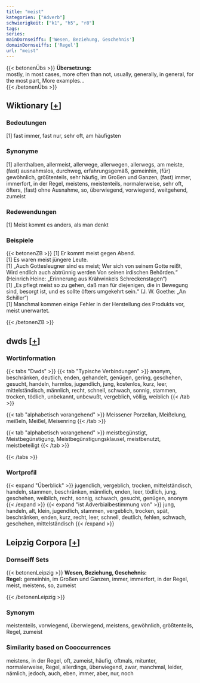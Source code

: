 ```yaml
---
title: "meist"
kategorien: ["Adverb"]
schwierigkeit: ["k1", "h5", "r8"]
tags:
series:
mainDornseiffs: ['Wesen, Beziehung, Geschehnis']
domainDornseiffs: ['Regel']
url: "meist"
---
```


{{< betonenÜbs >}}
**Übersetzung:**  
mostly, in most cases, more often than not, usually, generally, in general, for the most part, More examples...  
{{< /betonenÜbs >}}

## Wiktionary [[+](https://de.wiktionary.org/wiki/meist)]

### Bedeutungen
[1] fast immer, fast nur, sehr oft, am häufigsten  

### Synonyme
[1] allenthalben, allermeist, allerwege, allerwegen, allerwegs, am meiste, (fast) ausnahmslos, durchweg, erfahrungsgemäß, gemeinhin, (für) gewöhnlich, größtenteils, sehr häufig, im Großen und Ganzen, (fast) immer, immerfort, in der Regel, meistens, meistenteils, normalerweise, sehr oft, öfters, (fast) ohne Ausnahme, so, überwiegend, vorwiegend, weitgehend, zumeist  

### Redewendungen
[1] Meist kommt es anders, als man denkt  

### Beispiele
{{< betonenZB >}}
[1] Er kommt meist gegen Abend.  
[1] Es waren meist jüngere Leute.  
[1] „Auch Gottesleugner sind es meist; Wer sich von seinem Gotte reißt, Wird endlich auch abtrünnig werden Von seinen irdischen Behörden.“ (Heinrich Heine: „Erinnerung aus Krähwinkels Schreckenstagen“)  
[1] „Es pflegt meist so zu gehen, daß man für diejenigen, die in Bewegung sind, besorgt ist, und es sollte öfters umgekehrt sein.“ (J. W. Goethe: „An Schiller“)  
[1] Manchmal kommen einige Fehler in der Herstellung des Produkts vor, meist unerwartet.  

{{< /betonenZB >}}


## dwds [[+](https://www.dwds.de/wb/meist)]

### Wortinformation
{{< tabs "Dwds" >}}
{{< tab "Typische Verbindungen" >}}
anonym, beschränken, deutlich, enden, gehandelt, genügen, gering, geschehen, gesucht, handeln, harmlos, jugendlich, jung, kostenlos, kurz, leer, mittelständisch, männlich, recht, schnell, schwach, sonnig, stammen, trocken, tödlich, unbekannt, unbewußt, vergeblich, völlig, weiblich
{{< /tab >}}

{{< tab "alphabetisch vorangehend" >}}
Meissener Porzellan, Meißelung, meißeln, Meißel, Meisenring
{{< /tab >}}

{{< tab "alphabetisch vorangehend" >}}
meistbegünstigt, Meistbegünstigung, Meistbegünstigungsklausel, meistbenutzt, meistbeteiligt
{{< /tab >}}

{{< /tabs >}}

### Wortprofil
{{< expand "Überblick" >}} jugendlich, vergeblich, trocken, mittelständisch, handeln, stammen, beschränken, männlich, enden, leer, tödlich, jung, geschehen, weiblich, recht, sonnig, schwach, gesucht, genügen, anonym {{< /expand >}}
{{< expand "ist Adverbialbestimmung von" >}} jung, handeln, alt, klein, jugendlich, stammen, vergeblich, trocken, spät, beschränken, enden, kurz, recht, leer, schnell, deutlich, fehlen, schwach, geschehen, mittelständisch {{< /expand >}}

## Leipzig Corpora [[+](https://corpora.uni-leipzig.de/en/res?word=meist&corpusId=deu_newscrawl-public_2018)]

### Dornseiff Sets
{{< betonenLeipzig >}}
**Wesen, Beziehung, Geschehnis:**  
**Regel:** gemeinhin, im Großen und Ganzen, immer, immerfort, in der Regel, meist, meistens, so, zumeist  

{{< /betonenLeipzig >}}

### Synonym
meistenteils, vorwiegend, überwiegend, meistens, gewöhnlich, größtenteils, Regel, zumeist


### Similarity based on Cooccurrences
meistens, in der Regel, oft, zumeist, häufig, oftmals, mitunter, normalerweise, Regel, allerdings, überwiegend, zwar, manchmal, leider, nämlich, jedoch, auch, eben, immer, aber, nur, noch

